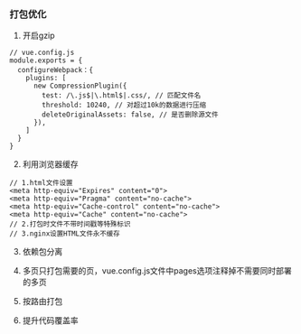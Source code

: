 ### 打包优化

1. 开启gzip

```
// vue.config.js
module.exports = {
  configureWebpack：{
    plugins: [
      new CompressionPlugin({
        test: /\.js$|\.html$|.css/, // 匹配文件名
        threshold: 10240, // 对超过10k的数据进行压缩
        deleteOriginalAssets: false, // 是否删除源文件
      }),
    ]
  }
}
```

2. 利用浏览器缓存

```
// 1.html文件设置
<meta http-equiv="Expires" content="0">
<meta http-equiv="Pragma" content="no-cache">
<meta http-equiv="Cache-control" content="no-cache">
<meta http-equiv="Cache" content="no-cache">
// 2.打包时文件不带时间戳等特殊标识
// 3.nginx设置HTML文件永不缓存
```

3. 依赖包分离

4. 多页只打包需要的页，vue.config.js文件中pages选项注释掉不需要同时部署的多页

5. 按路由打包

6. 提升代码覆盖率



